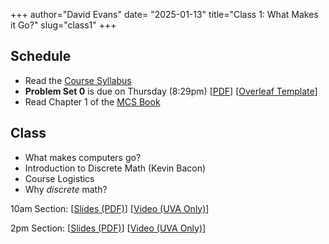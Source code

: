 +++
author="David Evans"
date= "2025-01-13"
title="Class 1: What Makes it Go?"
slug="class1"
+++

## Schedule

- Read the [Course Syllabus](/syllabus)
- **Problem Set 0** is due on Thursday (8:29pm) [[PDF](/docs/ps0.pdf)] [[Overleaf Template](https://www.overleaf.com/read/ctsgckxvvfsf#49bbb2)]
- Read Chapter 1 of the [MCS Book](/docs/mcs.pdf)

## Class

- What makes computers go?
- Introduction to Discrete Math (Kevin Bacon)
- Course Logistics
- Why _discrete_ math?

10am Section: [[Slides (PDF)](https://virginia.box.com/s/thtepzep1xvlvr08e9p9o764gyko5dex)] [[Video (UVA Only)](https://uva.hosted.panopto.com/Panopto/Pages/Viewer.aspx?id=5d4dabd5-9623-417e-b577-b26400f6145d)]

2pm Section: [[Slides (PDF)](https://virginia.box.com/s/ny8nqhyx7qfrf5aoc0eem0ue6sp2axk4)] [[Video (UVA Only)](https://uva.hosted.panopto.com/Panopto/Pages/Viewer.aspx?id=e60a74f0-3893-427f-804d-b264013a6646)]



